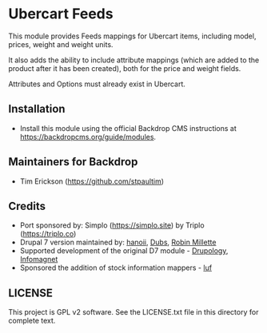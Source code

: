 #  Ubercart Feeds

This module provides Feeds mappings for Ubercart items, including model, prices, 
weight and weight units.

It also adds the ability to include attribute mappings (which are added to the 
product after it has been created), both for the price and weight fields.

Attributes and Options must already exist in Ubercart.

## Installation

- Install this module using the official Backdrop CMS instructions at
  https://backdropcms.org/guide/modules.

## Maintainers for Backdrop

 - Tim Erickson (https://github.com/stpaultim)

## Credits

 - Port sponsored by: Simplo (https://simplo.site) by Triplo (https://triplo.co)
 - Drupal 7 version maintained by: [hanoii](https://www.drupal.org/u/hanoii), [Dubs](https://www.drupal.org/u/dubs), [Robin Millette](https://www.drupal.org/u/robin-millette)
 - Supported development of the original D7 module - [Drupology](https://www.drupal.org/drupology), [Infomagnet](http://www.infomagnet.com/)
 - Sponsored the addition of stock information mappers - [luf](https://www.drupal.org/u/luf)

## LICENSE

This project is GPL v2 software. See the LICENSE.txt file in this directory for
complete text.
